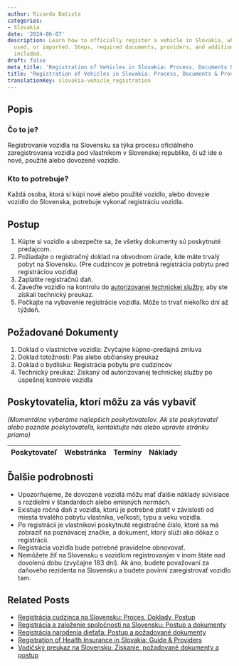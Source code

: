 ```yaml
---
author: Ricardo Batista
categories:
- Slovakia
date: '2024-06-07'
description: Learn how to officially register a vehicle in Slovakia, whether new,
  used, or imported. Steps, required documents, providers, and additional details
  included.
draft: false
meta_title: 'Registration of Vehicles in Slovakia: Process, Documents & Providers'
title: 'Registration of Vehicles in Slovakia: Process, Documents & Providers'
translationKey: slovakia-vehicle_registration
---
```



## Popis
### Čo to je?
Registrovanie vozidla na Slovensku sa týka procesu oficiálneho zaregistrovania vozidla pod vlastníkom v Slovenskej republike, či už ide o nové, použité alebo dovozené vozidlo.

### Kto to potrebuje?
Každá osoba, ktorá si kúpi nové alebo použité vozidlo, alebo dovezie vozidlo do Slovenska, potrebuje vykonať registráciu vozidla.

## Postup
1. Kúpte si vozidlo a ubezpečte sa, že všetky dokumenty sú poskytnuté predajcom.
2. Požiadajte o registračný doklad na obvodnom úrade, kde máte trvalý pobyt na Slovensku.
   (Pre cudzincov je potrebná registrácia pobytu pred registráciou vozidla)
3. Zaplatite registračnú daň.
4. Zaveďte vozidlo na kontrolu do [autorizovanej technickej služby](https://www.ndi.sk/), aby ste získali technický preukaz.
5. Počkajte na vybavenie registrácie vozidla. Môže to trvať niekoľko dní až týždeň.

## Požadované Dokumenty
1. Doklad o vlastníctve vozidla: Zvyčajne kúpno-predajná zmluva
2. Doklad totožnosti: Pas alebo občiansky preukaz
3. Doklad o bydlisku: Registrácia pobytu pre cudzincov
4. Technický preukaz: Získaný od autorizovanej technickej služby po úspešnej kontrole vozidla

## Poskytovatelia, ktorí môžu za vás vybaviť
_(Momentálne vyberáme najlepších poskytovateľov. Ak ste poskytovateľ alebo poznáte poskytovateľa, kontaktujte nás alebo upravte stránku priamo)_

| Poskytovateľ    |     Webstránka  |     Termíny      |       Náklady    |
| :-------------: | :-------------: |  :-------------: | :-------------: |

## Ďalšie podrobnosti
- Upozorňujeme, že dovozené vozidlá môžu mať ďalšie náklady súvisiace s rozdielmi v štandardoch alebo emisných normách.
- Existuje ročná daň z vozidla, ktorú je potrebné platiť v závislosti od miesta trvalého pobytu vlastníka, veľkosti, typu a veku vozidla.
- Po registrácii je vlastníkovi poskytnuté registračné číslo, ktoré sa má zobraziť na poznávacej značke, a dokument, ktorý slúži ako dôkaz o registrácii.
- Registrácia vozidla bude potrebné pravidelne obnovovať.
- Nemôžete žiť na Slovensku s vozidlom registrovaným v inom štáte nad dovolenú dobu (zvyčajne 183 dní). Ak áno, budete považovaní za daňového rezidenta na Slovensku a budete povinní zaregistrovať vozidlo tam.
## Related Posts

- [Registrácia cudzinca na Slovensku: Proces, Doklady, Postup](https://tramitit.com/sk/guides/slovakia/registracia_cudzieho_statneho_prislusnika/)
- [Registrácia a založenie spoločnosti na Slovensku: Postup a dokumenty](https://tramitit.com/sk/guides/slovakia/zapis_do_obchodneho_registra/)
- [Registrácia narodenia dieťaťa: Postup a požadované dokumenty](https://tramitit.com/sk/guides/slovakia/ohlasenie_narodenia_dietata/)
- [Registration of Health Insurance in Slovakia: Guide & Providers](https://tramitit.com/sk/guides/slovakia/prihlasenie_do_zdravotnej_poistovne/)
- [Vodičský preukaz na Slovensku: Získanie, požadované dokumenty a postup](https://tramitit.com/sk/guides/slovakia/vydanie_vodicskeho_preukazu/)
